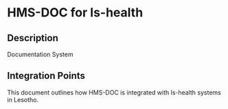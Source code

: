 # HMS-DOC for ls-health

## Description

Documentation System

## Integration Points

This document outlines how HMS-DOC is integrated with ls-health systems in Lesotho.
